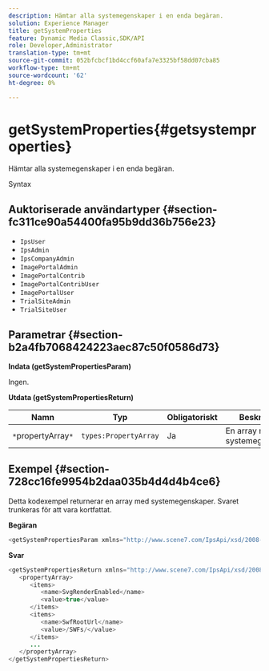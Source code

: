 ```yaml
---
description: Hämtar alla systemegenskaper i en enda begäran.
solution: Experience Manager
title: getSystemProperties
feature: Dynamic Media Classic,SDK/API
role: Developer,Administrator
translation-type: tm+mt
source-git-commit: 052bfcbcf1bd4ccf60afa7e3325bf58dd07cba85
workflow-type: tm+mt
source-wordcount: '62'
ht-degree: 0%

---
```



# getSystemProperties{#getsystemproperties}

Hämtar alla systemegenskaper i en enda begäran.

Syntax

## Auktoriserade användartyper {#section-fc311ce90a54400fa95b9dd36b756e23}

* `IpsUser`
* `IpsAdmin`
* `IpsCompanyAdmin`
* `ImagePortalAdmin`
* `ImagePortalContrib`
* `ImagePortalContribUser`
* `ImagePortalUser`
* `TrialSiteAdmin`
* `TrialSiteUser`

## Parametrar {#section-b2a4fb7068424223aec87c50f0586d73}

**Indata (getSystemPropertiesParam)**

Ingen.

**Utdata (getSystemPropertiesReturn)**

| Namn | Typ | Obligatoriskt | Beskrivning |
|---|---|---|---|
| `*`propertyArray`*` | `types:PropertyArray` | Ja | En array med systemegenskaper. |

## Exempel {#section-728cc16fe9954b2daa035b4d4d4b4ce6}

Detta kodexempel returnerar en array med systemegenskaper. Svaret trunkeras för att vara kortfattat.

**Begäran**

```java
<getSystemPropertiesParam xmlns="http://www.scene7.com/IpsApi/xsd/2008-09-10"/>
```

**Svar**

```java
<getSystemPropertiesReturn xmlns="http://www.scene7.com/IpsApi/xsd/2008-09-10"> 
   <propertyArray> 
      <items> 
         <name>SvgRenderEnabled</name> 
         <value>true</value> 
      </items> 
      <items> 
         <name>SwfRootUrl</name> 
         <value>/SWFs/</value> 
      </items> 
      ... 
   </propertyArray> 
</getSystemPropertiesReturn>
```


